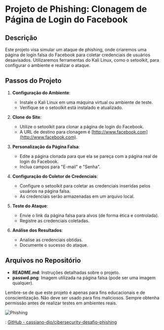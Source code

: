 # Projeto de Phishing: Clonagem de Página de Login do Facebook

## Descrição
Este projeto visa simular um ataque de phishing, onde criaremos uma página de login falsa do Facebook para coletar credenciais de usuários desavisados. Utilizaremos ferramentas do Kali Linux, como o setoolkit, para configurar o ambiente e realizar o ataque.

## Passos do Projeto

1. **Configuração do Ambiente**:
   - Instale o Kali Linux em uma máquina virtual ou ambiente de teste.
   - Verifique se o setoolkit está instalado e atualizado.

2. **Clone do Site**:
   - Utilize o setoolkit para clonar a página de login do Facebook.
   - A URL de destino para clonagem é [http://www.facebook.com](http://www.facebook.com).

3. **Personalização da Página Falsa**:
   - Edite a página clonada para que ela se pareça com a página real de login do Facebook.
   - Inclua campos para "E-mail" e "Senha".

4. **Configuração do Coletor de Credenciais**:
   - Configure o setoolkit para coletar as credenciais inseridas pelos usuários na página falsa.
   - As credenciais serão armazenadas em um arquivo local.

5. **Teste do Ataque**:
   - Envie o link da página falsa para alvos (de forma ética e controlada).
   - Registre as credenciais coletadas.

6. **Análise dos Resultados**:
   - Analise as credenciais obtidas.
   - Documente o sucesso do ataque.

## Arquivos no Repositório
- **README.md**: Instruções detalhadas sobre o projeto.
- **passwd.png**: Imagem utilizada na página falsa (pode ser uma imagem qualquer).

Lembre-se de que este projeto é apenas para fins educacionais e de conscientização. Não deve ser usado para fins maliciosos. Sempre obtenha permissão antes de realizar testes em ambientes reais.

![Phishing](http://ts1.mm.bing.net/th?id=OIP.GURnZicaENMLYBMZN9k1LwHaFS&pid=15.1)

: [GitHub - cassiano-dio/cibersecurity-desafio-phishing](https://github.com/cassiano-dio/cibersecurity-desafio-phishing)
